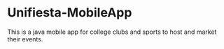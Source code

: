 # Unifiesta-MobileApp
This is a java mobile app for college clubs and sports to host and market their events.
